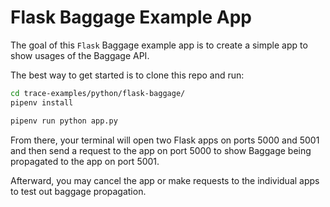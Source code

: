 # Flask Baggage Example App

The goal of this `Flask` Baggage example app is to create a simple app to show usages of the Baggage API.

The best way to get started is to clone this repo and run:

```bash
cd trace-examples/python/flask-baggage/
pipenv install

pipenv run python app.py
```

From there, your terminal will open two Flask apps on ports 5000 and 5001 and then send a request to the app on port 5000 to show Baggage being propagated to the app on port 5001.

Afterward, you may cancel the app or make requests to the individual apps to test out baggage propagation.
